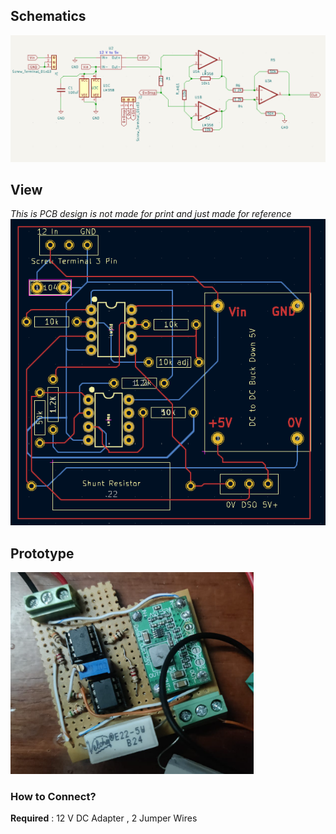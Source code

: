 ## Schematics

![](./images/Schematics.png?raw=true)

## View

_This is PCB design is not made for print and just made for reference_
![](./images/PCB_Draw.png?raw=true)

## Prototype

![](./images/prototype.png?raw=true)

### How to Connect?

**Required** : 12 V DC Adapter , 2 Jumper Wires
